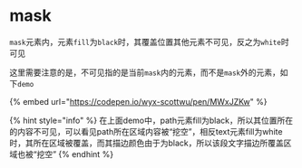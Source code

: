 # mask

`mask`元素内，元素`fill`为`black`时，其覆盖位置其他元素不可见，反之为`white`时可见

这里需要注意的是，不可见指的是当前`mask`内的元素，而不是`mask`外的元素，如下`demo`

{% embed url="https://codepen.io/wyx-scottwu/pen/MWxJZKw" %}

{% hint style="info" %}
在上面demo中，path元素fill为black，所以其位置所在的内容不可见，可以看见path所在区域内容被“挖空”，相反text元素fill为white时，其所在区域被覆盖，而其描边颜色由于为black，所以该段文字描边所覆盖区域也被“挖空”
{% endhint %}
